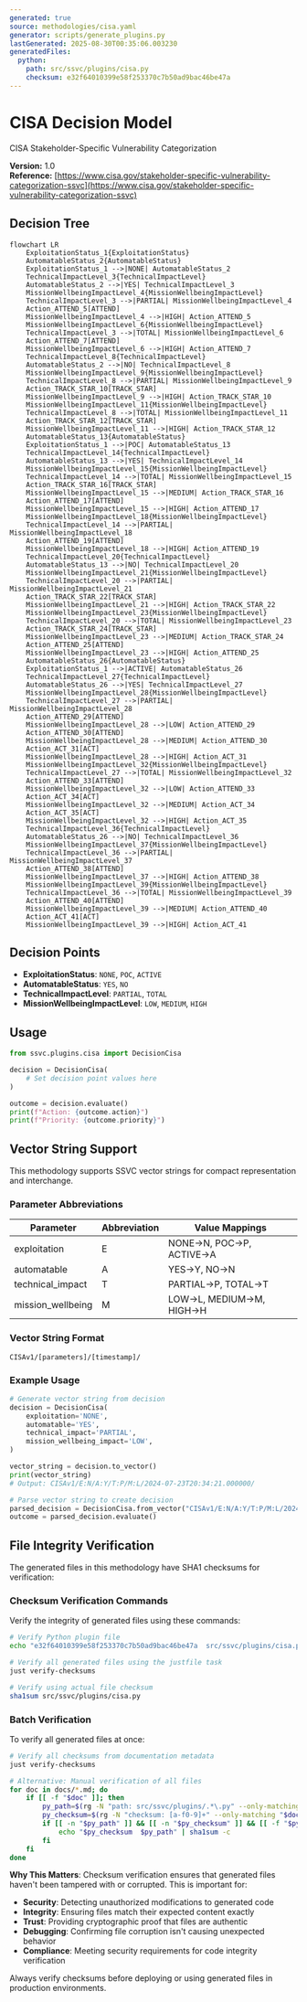 ```yaml
---
generated: true
source: methodologies/cisa.yaml
generator: scripts/generate_plugins.py
lastGenerated: 2025-08-30T00:35:06.003230
generatedFiles:
  python:
    path: src/ssvc/plugins/cisa.py
    checksum: e32f64010399e58f253370c7b50ad9bac46be47a
---
```


# CISA Decision Model

CISA Stakeholder-Specific Vulnerability Categorization

**Version:** 1.0  
**Reference:** [https://www.cisa.gov/stakeholder-specific-vulnerability-categorization-ssvc](https://www.cisa.gov/stakeholder-specific-vulnerability-categorization-ssvc)

## Decision Tree

```mermaid
flowchart LR
    ExploitationStatus_1{ExploitationStatus}
    AutomatableStatus_2{AutomatableStatus}
    ExploitationStatus_1 -->|NONE| AutomatableStatus_2
    TechnicalImpactLevel_3{TechnicalImpactLevel}
    AutomatableStatus_2 -->|YES| TechnicalImpactLevel_3
    MissionWellbeingImpactLevel_4{MissionWellbeingImpactLevel}
    TechnicalImpactLevel_3 -->|PARTIAL| MissionWellbeingImpactLevel_4
    Action_ATTEND_5[ATTEND]
    MissionWellbeingImpactLevel_4 -->|HIGH| Action_ATTEND_5
    MissionWellbeingImpactLevel_6{MissionWellbeingImpactLevel}
    TechnicalImpactLevel_3 -->|TOTAL| MissionWellbeingImpactLevel_6
    Action_ATTEND_7[ATTEND]
    MissionWellbeingImpactLevel_6 -->|HIGH| Action_ATTEND_7
    TechnicalImpactLevel_8{TechnicalImpactLevel}
    AutomatableStatus_2 -->|NO| TechnicalImpactLevel_8
    MissionWellbeingImpactLevel_9{MissionWellbeingImpactLevel}
    TechnicalImpactLevel_8 -->|PARTIAL| MissionWellbeingImpactLevel_9
    Action_TRACK_STAR_10[TRACK_STAR]
    MissionWellbeingImpactLevel_9 -->|HIGH| Action_TRACK_STAR_10
    MissionWellbeingImpactLevel_11{MissionWellbeingImpactLevel}
    TechnicalImpactLevel_8 -->|TOTAL| MissionWellbeingImpactLevel_11
    Action_TRACK_STAR_12[TRACK_STAR]
    MissionWellbeingImpactLevel_11 -->|HIGH| Action_TRACK_STAR_12
    AutomatableStatus_13{AutomatableStatus}
    ExploitationStatus_1 -->|POC| AutomatableStatus_13
    TechnicalImpactLevel_14{TechnicalImpactLevel}
    AutomatableStatus_13 -->|YES| TechnicalImpactLevel_14
    MissionWellbeingImpactLevel_15{MissionWellbeingImpactLevel}
    TechnicalImpactLevel_14 -->|TOTAL| MissionWellbeingImpactLevel_15
    Action_TRACK_STAR_16[TRACK_STAR]
    MissionWellbeingImpactLevel_15 -->|MEDIUM| Action_TRACK_STAR_16
    Action_ATTEND_17[ATTEND]
    MissionWellbeingImpactLevel_15 -->|HIGH| Action_ATTEND_17
    MissionWellbeingImpactLevel_18{MissionWellbeingImpactLevel}
    TechnicalImpactLevel_14 -->|PARTIAL| MissionWellbeingImpactLevel_18
    Action_ATTEND_19[ATTEND]
    MissionWellbeingImpactLevel_18 -->|HIGH| Action_ATTEND_19
    TechnicalImpactLevel_20{TechnicalImpactLevel}
    AutomatableStatus_13 -->|NO| TechnicalImpactLevel_20
    MissionWellbeingImpactLevel_21{MissionWellbeingImpactLevel}
    TechnicalImpactLevel_20 -->|PARTIAL| MissionWellbeingImpactLevel_21
    Action_TRACK_STAR_22[TRACK_STAR]
    MissionWellbeingImpactLevel_21 -->|HIGH| Action_TRACK_STAR_22
    MissionWellbeingImpactLevel_23{MissionWellbeingImpactLevel}
    TechnicalImpactLevel_20 -->|TOTAL| MissionWellbeingImpactLevel_23
    Action_TRACK_STAR_24[TRACK_STAR]
    MissionWellbeingImpactLevel_23 -->|MEDIUM| Action_TRACK_STAR_24
    Action_ATTEND_25[ATTEND]
    MissionWellbeingImpactLevel_23 -->|HIGH| Action_ATTEND_25
    AutomatableStatus_26{AutomatableStatus}
    ExploitationStatus_1 -->|ACTIVE| AutomatableStatus_26
    TechnicalImpactLevel_27{TechnicalImpactLevel}
    AutomatableStatus_26 -->|YES| TechnicalImpactLevel_27
    MissionWellbeingImpactLevel_28{MissionWellbeingImpactLevel}
    TechnicalImpactLevel_27 -->|PARTIAL| MissionWellbeingImpactLevel_28
    Action_ATTEND_29[ATTEND]
    MissionWellbeingImpactLevel_28 -->|LOW| Action_ATTEND_29
    Action_ATTEND_30[ATTEND]
    MissionWellbeingImpactLevel_28 -->|MEDIUM| Action_ATTEND_30
    Action_ACT_31[ACT]
    MissionWellbeingImpactLevel_28 -->|HIGH| Action_ACT_31
    MissionWellbeingImpactLevel_32{MissionWellbeingImpactLevel}
    TechnicalImpactLevel_27 -->|TOTAL| MissionWellbeingImpactLevel_32
    Action_ATTEND_33[ATTEND]
    MissionWellbeingImpactLevel_32 -->|LOW| Action_ATTEND_33
    Action_ACT_34[ACT]
    MissionWellbeingImpactLevel_32 -->|MEDIUM| Action_ACT_34
    Action_ACT_35[ACT]
    MissionWellbeingImpactLevel_32 -->|HIGH| Action_ACT_35
    TechnicalImpactLevel_36{TechnicalImpactLevel}
    AutomatableStatus_26 -->|NO| TechnicalImpactLevel_36
    MissionWellbeingImpactLevel_37{MissionWellbeingImpactLevel}
    TechnicalImpactLevel_36 -->|PARTIAL| MissionWellbeingImpactLevel_37
    Action_ATTEND_38[ATTEND]
    MissionWellbeingImpactLevel_37 -->|HIGH| Action_ATTEND_38
    MissionWellbeingImpactLevel_39{MissionWellbeingImpactLevel}
    TechnicalImpactLevel_36 -->|TOTAL| MissionWellbeingImpactLevel_39
    Action_ATTEND_40[ATTEND]
    MissionWellbeingImpactLevel_39 -->|MEDIUM| Action_ATTEND_40
    Action_ACT_41[ACT]
    MissionWellbeingImpactLevel_39 -->|HIGH| Action_ACT_41
```

## Decision Points

- **ExploitationStatus**: `NONE`, `POC`, `ACTIVE`
- **AutomatableStatus**: `YES`, `NO`
- **TechnicalImpactLevel**: `PARTIAL`, `TOTAL`
- **MissionWellbeingImpactLevel**: `LOW`, `MEDIUM`, `HIGH`

## Usage

```python
from ssvc.plugins.cisa import DecisionCisa

decision = DecisionCisa(
    # Set decision point values here
)

outcome = decision.evaluate()
print(f"Action: {outcome.action}")
print(f"Priority: {outcome.priority}")
```


## Vector String Support

This methodology supports SSVC vector strings for compact representation and interchange.

### Parameter Abbreviations

| Parameter | Abbreviation | Value Mappings |
|-----------|--------------|----------------|
| exploitation | E | NONE→N, POC→P, ACTIVE→A |
| automatable | A | YES→Y, NO→N |
| technical_impact | T | PARTIAL→P, TOTAL→T |
| mission_wellbeing | M | LOW→L, MEDIUM→M, HIGH→H |

### Vector String Format

```
CISAv1/[parameters]/[timestamp]/
```

### Example Usage

```python
# Generate vector string from decision
decision = DecisionCisa(
    exploitation='NONE',
    automatable='YES',
    technical_impact='PARTIAL',
    mission_wellbeing_impact='LOW',
)

vector_string = decision.to_vector()
print(vector_string)
# Output: CISAv1/E:N/A:Y/T:P/M:L/2024-07-23T20:34:21.000000/

# Parse vector string to create decision
parsed_decision = DecisionCisa.from_vector("CISAv1/E:N/A:Y/T:P/M:L/2024-07-23T20:34:21.000000/")
outcome = parsed_decision.evaluate()
```

## File Integrity Verification

The generated files in this methodology have SHA1 checksums for verification:

### Checksum Verification Commands

Verify the integrity of generated files using these commands:

```bash
# Verify Python plugin file
echo "e32f64010399e58f253370c7b50ad9bac46be47a  src/ssvc/plugins/cisa.py" | sha1sum -c

# Verify all generated files using the justfile task
just verify-checksums

# Verify using actual file checksum  
sha1sum src/ssvc/plugins/cisa.py
```

### Batch Verification

To verify all generated files at once:

```bash
# Verify all checksums from documentation metadata
just verify-checksums

# Alternative: Manual verification of all files
for doc in docs/*.md; do
    if [[ -f "$doc" ]]; then
        py_path=$(rg -N "path: src/ssvc/plugins/.*\.py" --only-matching "$doc" 2>/dev/null | head -1 | sed 's/path: //' || true)
        py_checksum=$(rg -N "checksum: [a-f0-9]+" --only-matching "$doc" 2>/dev/null | head -1 | sed 's/checksum: //' || true)
        if [[ -n "$py_path" ]] && [[ -n "$py_checksum" ]] && [[ -f "$py_path" ]]; then
            echo "$py_checksum  $py_path" | sha1sum -c
        fi
    fi
done
```

**Why This Matters**: Checksum verification ensures that generated files haven't been tampered with or corrupted. This is important for:
- **Security**: Detecting unauthorized modifications to generated code
- **Integrity**: Ensuring files match their expected content exactly  
- **Trust**: Providing cryptographic proof that files are authentic
- **Debugging**: Confirming file corruption isn't causing unexpected behavior
- **Compliance**: Meeting security requirements for code integrity verification

Always verify checksums before deploying or using generated files in production environments.
